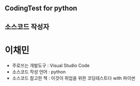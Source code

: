 ## CodingTest for python

## 소스코드 작성자
# 이채민

* 주로쓰는 개발도구 : Visual Studio Code 
* 소스코드 작성 언어 : python
* 소스코드 참고한 책 : 이것이 취업을 위한 코딩테스트다 with 파이썬 
